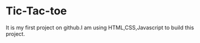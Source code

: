 # Tic-Tac-toe
It is my first project on github.I am using HTML,CSS,Javascript to build this project.
